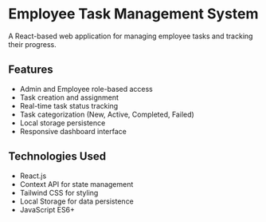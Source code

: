 # Employee Task Management System

A React-based web application for managing employee tasks and tracking their progress.

## Features

- Admin and Employee role-based access
- Task creation and assignment
- Real-time task status tracking
- Task categorization (New, Active, Completed, Failed)
- Local storage persistence
- Responsive dashboard interface

## Technologies Used

- React.js
- Context API for state management
- Tailwind CSS for styling
- Local Storage for data persistence
- JavaScript ES6+
